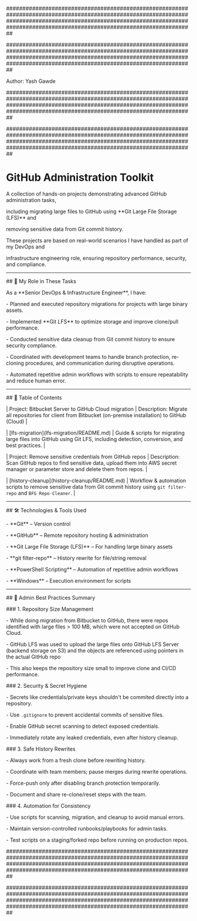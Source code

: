 ##################################################################################################################################################################################################################################

##################################################################################################################################################################################################################################

Author: Yash Gawde

##################################################################################################################################################################################################################################

##################################################################################################################################################################################################################################



# GitHub Administration Toolkit



A collection of hands-on projects demonstrating advanced GitHub administration tasks,  

including migrating large files to GitHub using \*\*Git Large File Storage (LFS)\*\* and  

removing sensitive data from Git commit history.  



These projects are based on real-world scenarios I have handled as part of my DevOps and  

infrastructure engineering role, ensuring repository performance, security, and compliance.



---



\## 👤 My Role in These Tasks

As a \*\*Senior DevOps \& Infrastructure Engineer\*\*, I have:

\- Planned and executed repository migrations for projects with large binary assets.

\- Implemented \*\*Git LFS\*\* to optimize storage and improve clone/pull performance.

\- Conducted sensitive data cleanup from Git commit history to ensure security compliance.

\- Coordinated with development teams to handle branch protection, re-cloning procedures, and communication during disruptive operations.

\- Automated repetitive admin workflows with scripts to ensure repeatability and reduce human error.



---



\## 📂 Table of Contents



| Project: Bitbucket Server to GitHub Cloud migration | Description: Migrate all repositories for client from Bitbucket (on-premise installation) to GitHub (Cloud) |

| \[lfs-migration](lfs-migration/README.md) | Guide \& scripts for migrating large files into GitHub using Git LFS, including detection, conversion, and best practices. |



| Project: Remove sensitive credentials from GitHub repos | Description: Scan GitHub repos to find sensitive data, upload them into AWS secret manager or parameter store and delete them from repos. |

| \[history-cleanup](history-cleanup/README.md) | Workflow \& automation scripts to remove sensitive data from Git commit history using `git filter-repo` and `BFG Repo-Cleaner`. |



---



\## 🛠 Technologies \& Tools Used

\- \*\*Git\*\* – Version control

\- \*\*GitHub\*\* – Remote repository hosting \& administration

\- \*\*Git Large File Storage (LFS)\*\* – For handling large binary assets

\- \*\*git filter-repo\*\* – History rewrite for file/string removal

\- \*\*PowerShell Scripting\*\* – Automation of repetitive admin workflows

\- \*\*Windows\*\* – Execution environment for scripts

---



\## 📌 Admin Best Practices Summary



\### 1. Repository Size Management

\- While doing migration from Bitbucket to GitHub, there were repos identified with large files > 100 MB, which were not accepted on GitHub Cloud. 

\- GitHub LFS was used to upload the large files onto GitHub LFS Server (backend storage on S3) and the objects are referenced using pointers in the actual GitHub repo

\- This also keeps the repository size small to improve clone and CI/CD performance.





\### 2. Security \& Secret Hygiene

\- Secrets like credentials/private keys shouldn't be commited directly into a repository.

\- Use `.gitignore` to prevent accidental commits of sensitive files.

\- Enable GitHub secret scanning to detect exposed credentials.

\- Immediately rotate any leaked credentials, even after history cleanup.



\### 3. Safe History Rewrites

\- Always work from a fresh clone before rewriting history.

\- Coordinate with team members; pause merges during rewrite operations.

\- Force-push only after disabling branch protection temporarily.

\- Document and share re-clone/reset steps with the team.



\### 4. Automation for Consistency

\- Use scripts for scanning, migration, and cleanup to avoid manual errors.

\- Maintain version-controlled runbooks/playbooks for admin tasks.

\- Test scripts on a staging/forked repo before running on production repos.



\##################################################################################################################################################################################################################################

\##################################################################################################################################################################################################################################

